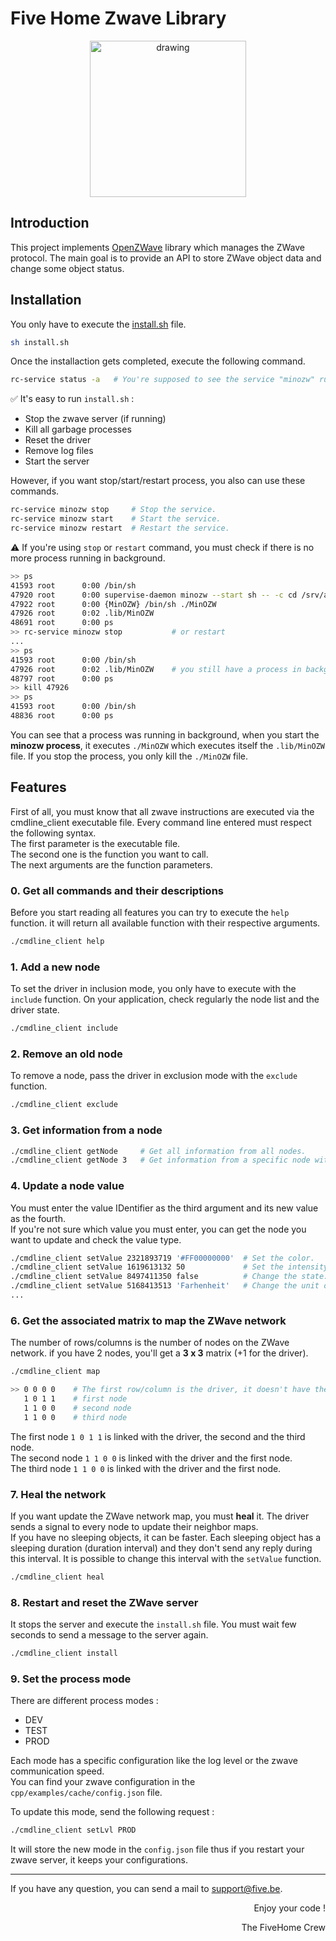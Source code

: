 # Five Home Zwave Library

<p align="center">
<img src="https://five-tech.be/wp-content/uploads/2019/05/Five-Home-Picto-5@2x.png" alt="drawing" width="250"/>

## Introduction

This project implements [OpenZWave](https://github.com/OpenZWave/open-zwave) library which manages the ZWave protocol. The main goal is to provide an API to store ZWave object data and change some object status.

## Installation
You only have to execute the [install.sh](https://git.five-tech.be/fivegituser/five-home-box-v2/src/branch/develop/zwave/install.sh) file.

```bash
sh install.sh
```

Once the installaction gets completed, execute the following command.
```bash
rc-service status -a   # You're supposed to see the service "minozw" running.
```

✅ It's easy to run `install.sh` :
- Stop the zwave server (if running)
- Kill all garbage processes
- Reset the driver
- Remove log files
- Start the server

However, if you want stop/start/restart process, you also can use these commands.  

```bash
rc-service minozw stop     # Stop the service.
rc-service minozw start    # Start the service.
rc-service minozw restart  # Restart the service.
```
⚠️ If you're using `stop` or `restart` command, you must check if there is no more process running in background.
```bash
>> ps
41593 root      0:00 /bin/sh
47920 root      0:00 supervise-daemon minozw --start sh -- -c cd /srv/app/zwave && ./MinOZW
47922 root      0:00 {MinOZW} /bin/sh ./MinOZW
47926 root      0:02 .lib/MinOZW
48691 root      0:00 ps
>> rc-service minozw stop           # or restart
...
>> ps
41593 root      0:00 /bin/sh
47926 root      0:02 .lib/MinOZW    # you still have a process in background
48797 root      0:00 ps
>> kill 47926
>> ps
41593 root      0:00 /bin/sh
48836 root      0:00 ps
```
You can see that a process was running in background, when you start the **minozw process**, it executes `./MinOZW` which executes itself the `.lib/MinOZW` file. If you stop the process, you only kill the `./MinOZW` file.  


## Features
First of all, you must know that all zwave instructions are executed via the cmdline_client executable file. Every command line entered must respect the following syntax.  
The first parameter is the executable file.  
The second one is the function you want to call.  
The next arguments are the function parameters.  

### 0. Get all commands and their descriptions
Before you start reading all features you can try to execute the `help` function. it will return all available function with their respective arguments.

```bash
./cmdline_client help
```

### 1. Add a new node
To set the driver in inclusion mode, you only have to execute with the `include` function. On your application, check regularly the node list and the driver state.

```bash
./cmdline_client include
```

### 2. Remove an old node
To remove a node, pass the driver in exclusion mode with the `exclude` function.

```bash
./cmdline_client exclude
```

### 3. Get information from a node

```bash
./cmdline_client getNode     # Get all information from all nodes.
./cmdline_client getNode 3   # Get information from a specific node with its node ID.
```

### 4. Update a node value
You must enter the value IDentifier as the third argument and its new value as the fourth.  
If you're not sure which value you must enter, you can get the node you want to update and check the value type.

```bash
./cmdline_client setValue 2321893719 '#FF00000000'  # Set the color.
./cmdline_client setValue 1619613132 50             # Set the intensity.
./cmdline_client setValue 8497411350 false          # Change the state.
./cmdline_client setValue 5168413513 'Farhenheit'   # Change the unit of measurement
...
```

### 6. Get the associated matrix to map the ZWave network
The number of rows/columns is the number of nodes on the ZWave network. if you have 2 nodes, you'll get a __3 x 3__ matrix (+1 for the driver).

```bash
./cmdline_client map

>> 0 0 0 0    # The first row/column is the driver, it doesn't have the "neighbor" property.
   1 0 1 1    # first node
   1 1 0 0    # second node
   1 1 0 0    # third node
```

The first node `1 0 1 1` is linked with the driver, the second and the third node.  
The second node `1 1 0 0` is linked with the driver and the first node.  
The third node `1 1 0 0` is linked with the driver and the first node.

### 7. Heal the network
If you want update the ZWave network map, you must **heal** it. The driver sends a signal to every node to update their neighbor maps.  
If you have no sleeping objects, it can be faster. Each sleeping object has a sleeping duration (duration interval) and they don't send any reply during this interval. It is possible to change this interval with the `setValue` function.

```bash
./cmdline_client heal
```

### 8. Restart and reset the ZWave server
It stops the server and execute the `install.sh` file. You must wait few seconds to send a message to the server again.

```bash
./cmdline_client install
```

### 9. Set the process mode
There are different process modes :
- DEV
- TEST
- PROD

Each mode has a specific configuration like the log level or the zwave communication speed.  
You can find your zwave configuration in the `cpp/examples/cache/config.json` file.

To update this mode, send the following request :
```bash
./cmdline_client setLvl PROD
```

It will store the new mode in the `config.json` file thus if you restart your zwave server, it keeps your configurations.

---

If you have any question, you can send a mail to support@five.be.
<p align="right">
Enjoy your code !
<p align="right">
The FiveHome Crew